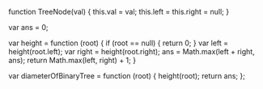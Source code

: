 function TreeNode(val) {
    this.val = val;
    this.left = this.right = null;
}

var ans = 0;

var height = function (root) {
    if (root == null) {
        return 0;
    }
    var left = height(root.left);
    var right = height(root.right);
    ans = Math.max(left + right, ans);
    return Math.max(left, right) + 1;
}

var diameterOfBinaryTree = function (root) {
    height(root);
    return ans;
};
